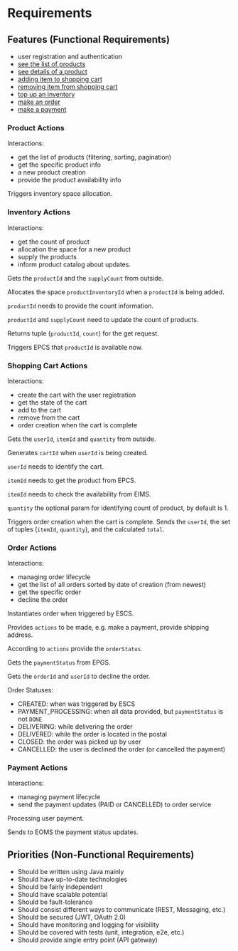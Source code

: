 # Requirements

## Features (Functional Requirements)

- user registration and authentication
- [see the list of products](#product-actions)
- [see details of a product](#product-actions)
- [adding item to shopping cart](#shopping-cart-actions)
- [removing item from shopping cart](#shopping-cart-actions)
- [top up an inventory](#inventory-actions)
- [make an order](#order-actions)
- [make a payment](#payment-actions)

### Product Actions 

Interactions:
- get the list of products (filtering, sorting, pagination)
- get the specific product info
- a new product creation
- provide the product availability info

Triggers inventory space allocation.


### Inventory Actions

Interactions:
- get the count of product
- allocation the space for a new product
- supply the products
- inform product catalog about updates.

Gets the `productId` and the `supplyCount` from outside.

Allocates the space `productInventoryId` when a `productId` is being added.

`productId` needs to provide the count information.

`productId` and `supplyCount` need to update the count of products.

Returns tuple (`productId`, `count`) for the get request.

Triggers EPCS that `productId` is available now.


### Shopping Cart Actions

Interactions: 
- create the cart with the user registration
- get the state of the cart
- add to the cart
- remove from the cart
- order creation when the cart is complete

Gets the `userId`, `itemId` and `quantity` from outside.

Generates `cartId` when `userId` is being created.

`userId` needs to identify the cart.

`itemId` needs to get the product from EPCS.

`itemId` needs to check the availability from EIMS.

`quantity` the optional param for identifying count of product, by default is 1.

Triggers order creation when the cart is complete. Sends the `userId`, the set of tuples (`itemId`, `quantity`), and the calculated `total`.


### Order Actions

Interactions: 
- managing order lifecycle
- get the list of all orders sorted by date of creation (from newest)
- get the specific order
- decline the order

Instantiates order when triggered by ESCS.

Provides `actions` to be made, e.g. make a payment, provide shipping address. 

According to `actions` provide the `orderStatus`.

Gets the `paymentStatus` from EPGS.

Gets the `orderId` and `userId` to decline the order.

Order Statuses: 
- CREATED: when was triggered by ESCS
- PAYMENT_PROCESSING: when all data provided, but `paymentStatus` is not `DONE`
- DELIVERING: while delivering the order
- DELIVERED: while the order is located in the postal
- CLOSED: the order was picked up by user
- CANCELLED: the user is declined the order (or cancelled the payment)


### Payment Actions

Interactions:
- managing payment lifecycle
- send the payment updates (PAID or CANCELLED) to order service

Processing user payment.

Sends to EOMS the payment status updates.

## Priorities (Non-Functional Requirements)

- Should be written using Java mainly
- Should have up-to-date technologies
- Should be fairly independent
- Should have scalable potential
- Should be fault-tolerance
- Should consist different ways to communicate (REST, Messaging, etc.)
- Should be secured (JWT, OAuth 2.0)
- Should have monitoring and logging for visibility
- Should be covered with tests (unit, integration, e2e, etc.)
- Should provide single entry point (API gateway)

